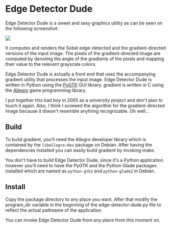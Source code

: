 Edge Detector Dude
==================

Edge Detector Dude is a sweet and sexy graphics utility as can be seen on the following screenshot:

![](https://raw.github.com/mondalaci/edge-detector-dude/master/screenshot.png)

It computes and renders the Sobel edge-detected and the gradient-directed versions of the input image.  The pixels of the gradient-directed image are computed by denoting the angle of the gradients of the pixels and mapping their value to the relevant grayscale colors.

Edge Detector Dude is actually a front end that uses the accompanying gradient utility that processes the input image.  Edge Detector Dude is written in Python using the [PyGTK](http://pygtk.org/) GUI library.  gradient is written in C using the [Allegro](http://alleg.sourceforge.net/) game programming library.

I put together this bad boy in 2005 as a university project and don't plan to touch it again.  Also, I think I screwed the algorithm for the gradient-directed image because it doesn't resemble anything recognizable.  Oh well...

Build
-----

To build gradient, you'll need the Allegro developer library which is contained by the `liballegro-dev` package on Debian.  After having the dependencies installed you can easily build gradient by invoking make.

You don't have to build Edge Detector Dude, since it's a Python application however you'll need to have the PyGTK and the Python Glade packages installed which are named as `python-gtk2` and `python-glade2` in Debian.

Install
-------

Copy the package directory to any place you want.  After that modify the program_dir variable in the beginning of the edge-detector-dude.py file to reflect the actual pathname of the application.

You can invoke Edge Detector Dude from any place from this moment on.
